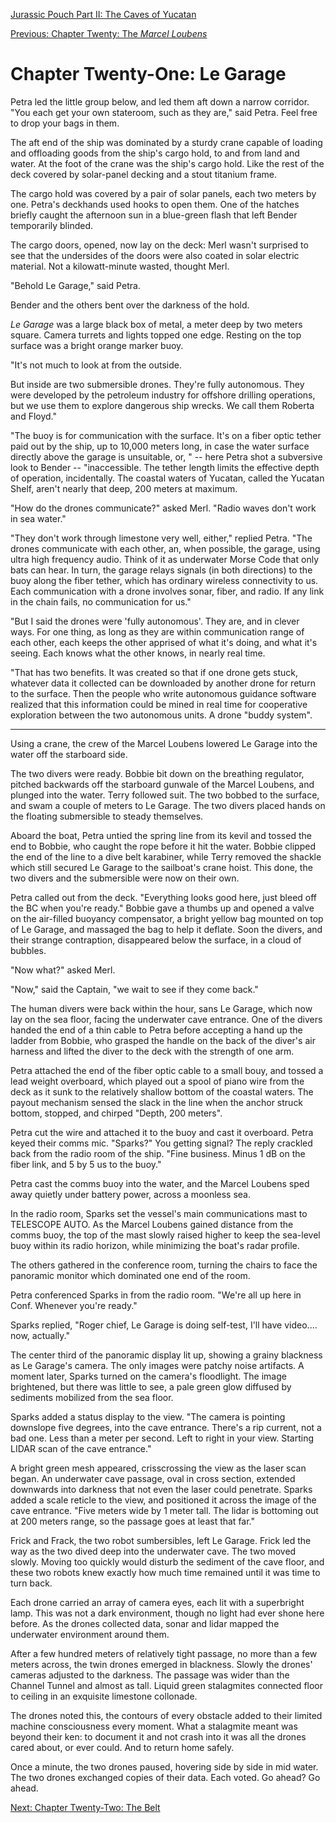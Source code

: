 [Jurassic Pouch Part II: The Caves of Yucatan](README.md)

[Previous: Chapter Twenty: The *Marcel Loubens*](ch20.md)

# Chapter Twenty-One: Le Garage

Petra led the little group below, and led them aft down a narrow corridor. "You each get your own stateroom, such as they are," said Petra. Feel free to drop your bags in them.

The aft end of the ship was dominated by a sturdy crane capable of loading and offloading goods from the ship's cargo hold, to and from land and water. At the foot of the crane was the ship's cargo hold. Like the rest of the deck covered by solar-panel decking and a stout titanium frame.

The cargo hold was covered by a pair of solar panels, each two meters by one. Petra's deckhands used hooks to open them. One of the hatches briefly caught the afternoon sun in a blue-green flash that left Bender temporarily blinded.

The cargo doors, opened, now lay on the deck: Merl wasn't surprised to see that the undersides of the doors were also coated in solar electric material. Not a kilowatt-minute wasted, thought Merl.

"Behold Le Garage," said Petra.

Bender and the others bent over the darkness of the hold. 

*Le Garage* was a large black box of metal, a meter deep by two meters square. Camera turrets and
lights topped one edge. Resting on the top surface was a bright orange marker buoy.

"It's not much to look at from the outside. 

But inside are two submersible drones. They're fully autonomous. They were developed by the petroleum industry for offshore drilling operations, but we use them to explore dangerous ship wrecks. We call them Roberta and Floyd."

"The buoy is for communication with the surface. It's on a fiber optic tether paid out by the ship, up to 10,000 meters long, in case the water surface directly above the garage is unsuitable, or, " -- here Petra shot a subversive look to Bender -- "inaccessible. The tether length limits the effective depth of operation, incidentally. The coastal waters of Yucatan, called the Yucatan Shelf, aren't nearly that deep, 200 meters at maximum.

"How do the drones communicate?" asked Merl. "Radio waves don't work in sea water." 

"They don't work through limestone very well, either," replied Petra. "The drones communicate with each other, an, when possible, the garage, using ultra high frequency audio. Think of it as underwater Morse Code that only bats can hear. In turn, the garage relays signals (in both directions) to the buoy along the fiber tether, which has ordinary wireless connectivity to us. Each communication with a drone involves sonar, fiber, and radio. If any link in the chain fails, no communication for us."

"But I said the drones were 'fully autonomous'. They are, and in clever ways. For one thing, as long as they are within communication range of each other, each keeps the other apprised of what it's doing, and what it's seeing. Each knows what the other knows, in nearly real time. 

"That has two benefits. It was created so that if one drone gets stuck, whatever data it collected can be downloaded by another drone for return to the surface. Then the people who write autonomous guidance software realized that this information could be mined in real time for cooperative exploration between the two autonomous units. A drone "buddy system".


* * *

Using a crane, the crew of the Marcel Loubens lowered Le Garage into the water off the starboard side.

The two divers were ready. Bobbie bit down on the breathing regulator, pitched backwards off the starboard gunwale of the Marcel Loubens, and plunged into the water. Terry followed suit. The two bobbed to the surface, and swam a couple of meters to Le Garage. The two divers placed hands on the floating submersible to steady themselves.

Aboard the boat, Petra untied the spring line from its kevil and tossed the end to Bobbie, who caught the rope before it hit the water. Bobbie clipped the end of the line to a dive belt karabiner, while Terry removed the shackle which still secured Le Garage to the sailboat's crane hoist. This done, the two divers and the submersible were now on their own.

Petra called out from the deck. "Everything looks good here, just bleed off the BC when you're ready." Bobbie gave a thumbs up and opened a valve on the air-filled buoyancy compensator, a bright yellow bag mounted on top of Le Garage, and massaged the bag to help it deflate. Soon the divers, and their strange contraption, disappeared below the surface, in a cloud of bubbles.

"Now what?" asked Merl.

"Now," said the Captain, "we wait to see if they come back."

The human divers were back within the hour, sans Le Garage, which now lay on the sea floor, facing the underwater cave entrance. One of the divers handed the end of a thin cable to Petra before accepting a hand up the ladder from Bobbie, who grasped the handle on the back of the diver's air harness and lifted the diver to the deck with the strength of one arm.

Petra attached the end of the fiber optic cable to a small bouy, and tossed a lead weight overboard, which played out a spool of piano wire from the deck as it sunk to the relatively shallow bottom of the coastal waters. The payout mechanism sensed the slack in the line when the anchor struck bottom, stopped, and chirped "Depth, 200 meters".

Petra cut the wire and attached it to the buoy and cast it overboard. Petra keyed their comms mic. "Sparks?" You getting signal? The reply crackled back from the radio room of the ship. "Fine business. Minus 1 dB on the fiber link, and 5 by 5 us to the buoy."

Petra cast the comms buoy into the water, and the Marcel Loubens sped away quietly under battery power, across a moonless sea.

In the radio room, Sparks set the vessel's main communications mast to TELESCOPE AUTO. As the Marcel Loubens gained distance from the comms buoy, the top of the mast slowly raised higher to keep the sea-level buoy within its radio horizon, while minimizing the boat's radar profile.

The others gathered in the conference room, turning the chairs to face the panoramic monitor which dominated one end of the room.

Petra conferenced Sparks in from the radio room. "We're all up here in Conf. Whenever you're ready."

Sparks replied, "Roger chief, Le Garage is doing self-test, I'll have video.... now, actually."

The center third of the panoramic display lit up, showing a grainy blackness as Le Garage's camera. The only images were patchy noise artifacts. A moment later, Sparks turned on the camera's floodlight. The image brightened, but there was little to see, a pale green glow diffused by sediments mobilized from the sea floor.

Sparks added a status display to the view. "The camera is pointing downslope five degrees, into the cave entrance. There's a rip current, not a bad one. Less than a meter per second. Left to right in your view. Starting LIDAR scan of the cave entrance."

A bright green mesh appeared, crisscrossing the view as the laser scan began. An underwater cave passage, oval in cross section, extended downwards into darkness that not even the laser could penetrate. Sparks added a scale reticle to the view, and positioned it across the image of the cave entrance. "Five meters wide by 1 meter tall. The lidar is bottoming out at 200 meters range, so the passage goes at least that far."

Frick and Frack, the two robot sumbersibles, left Le Garage. Frick led the way as the two dived deep into the underwater cave. The two moved slowly. Moving too quickly would disturb the sediment of the cave floor, and these two robots knew exactly how much time remained until it was time to turn back.

Each drone carried an array of camera eyes, each lit with a superbright lamp. This was not a dark environment, though no light had ever shone here before. As the drones collected data, sonar and lidar mapped the underwater environment around them.

After a few hundred meters of relatively tight passage, 
no more than a few meters across, the twin drones 
emerged in blackness. Slowly the drones' cameras 
adjusted to the darkness. The passage was wider than 
the Channel Tunnel and almost as tall. Liquid green 
stalagmites connected floor to ceiling in an exquisite 
limestone collonade.

The drones noted this, the contours of every obstacle 
added to their limited machine consciousness every 
moment. What a stalagmite meant was beyond their ken: 
to document it and not crash into it was all the drones 
cared about, or ever could. And to return home safely.

Once a minute, the two drones paused, hovering side 
by side in mid water. The two drones exchanged copies 
of their data. Each voted. Go ahead? Go ahead.

[Next: Chapter Twenty-Two: The Belt](ch22.md)



